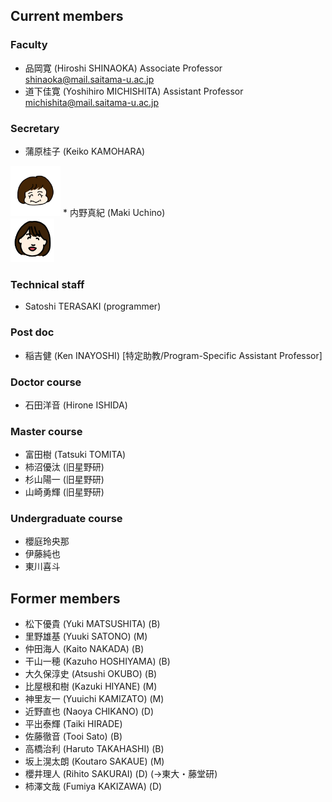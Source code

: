 ## Current members


### Faculty

* 品岡寛 (Hiroshi SHINAOKA) Associate Professor [shinaoka@mail.saitama-u.ac.jp](<mailto:shinaoka@mail.saitama-u.ac.jp>)
* 道下佳寛 (Yoshihiro MICHISHITA) Assistant Professor　[michishita@mail.saitama-u.ac.jp](<mailto:michishita@mail.saitama-u.ac.jp>)

### Secretary

* 蒲原桂子 (Keiko KAMOHARA)<br>
<img src="kamohara.png"  width="80px">
* 内野真紀 (Maki Uchino)<br>
<img src="uchino.png"  width="70px">

### Technical staff
* Satoshi TERASAKI (programmer)

### Post doc
* 稲吉健 (Ken INAYOSHI) [特定助教/Program-Specific Assistant Professor]


### Doctor course
* 石田洋音 (Hirone ISHIDA)

### Master course
* 富田樹 (Tatsuki TOMITA)
* 柿沼優汰  (旧星野研)
* 杉山陽一 (旧星野研)
* 山崎勇輝 (旧星野研)

### Undergraduate course
* 櫻庭玲央那
* 伊藤純也
* 東川喜斗

## Former members

* 松下優貴 (Yuki MATSUSHITA) (B)
* 里野雄基 (Yuuki SATONO) (M)
* 仲田海人 (Kaito NAKADA) (B)
* 干山一穂 (Kazuho HOSHIYAMA) (B)
* 大久保淳史 (Atsushi OKUBO) (B)
* 比屋根和樹 (Kazuki HIYANE) (M)
* 神里友一 (Yuuichi KAMIZATO) (M)
* 近野直也 (Naoya CHIKANO) (D)
* 平出泰輝 (Taiki HIRADE)
* 佐藤徹音 (Tooi Sato) (B)
* 高橋治利 (Haruto TAKAHASHI) (B)
* 坂上滉太朗 (Koutaro SAKAUE) (M)
* 櫻井理人 (Rihito SAKURAI) (D) (→東大・藤堂研)
* 柿澤文哉 (Fumiya KAKIZAWA) (D)
